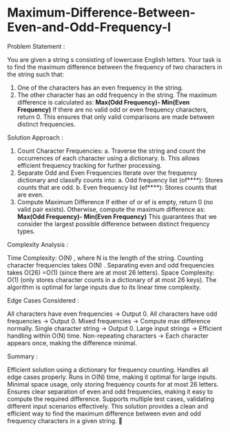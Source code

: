 # Maximum-Difference-Between-Even-and-Odd-Frequency-I

Problem Statement :

You are given a string s consisting of lowercase English letters. Your task is to find the maximum difference between the frequency of two characters in the string such that:
1. One of the characters has an even frequency in the string.
2. The other character has an odd frequency in the string.
The maximum difference is calculated as:
**Max(Odd Frequency)- Min(Even Frequency)**
If there are no valid odd or even frequency characters, return 0. This ensures that only valid comparisons are made between distinct frequencies.

Solution Approach :

1. Count Character Frequencies:
a. Traverse the string and count the occurrences of each character using a dictionary.
b. This allows efficient frequency tracking for further processing.
2. Separate Odd and Even Frequencies
Iterate over the frequency dictionary and classify counts into:
a. Odd frequency list (of****): Stores counts that are odd.
b. Even frequency list (ef****): Stores counts that are even.
3. Compute Maximum Difference
If either of or ef is empty, return 0 (no valid pair exists).
Otherwise, compute the maximum difference as:
**Max(Odd Frequency)- Min(Even Frequency)**
This guarantees that we consider the largest possible difference between distinct frequency types.

Complexity Analysis :

Time Complexity: O(N) , where N is the length of the string.
Counting character frequencies takes O(N) .
Separating even and odd frequencies takes O(26) =O(1) (since there are at most 26 letters).
Space Complexity: O(1) (only stores character counts in a dictionary of at most 26 keys).
The algorithm is optimal for large inputs due to its linear time complexity.

Edge Cases Considered :

All characters have even frequencies → Output 0.
All characters have odd frequencies → Output 0.
Mixed frequencies → Compute max difference normally.
Single character string → Output 0.
Large input strings → Efficient handling within O(N) time.
Non-repeating characters → Each character appears once, making the difference minimal.

Summary :

Efficient solution using a dictionary for frequency counting.
Handles all edge cases properly.
Runs in O(N) time, making it optimal for large inputs.
Minimal space usage, only storing frequency counts for at most 26 letters.
Ensures clear separation of even and odd frequencies, making it easy to compute the required difference.
Supports multiple test cases, validating different input scenarios effectively.
This solution provides a clean and efficient way to find the maximum difference between even and odd frequency characters in a given string. 🚀

